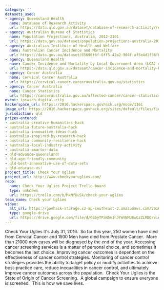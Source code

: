 ```yaml
---
category: ''
datasets_used:
- agency: Queensland Health
  name: Database of Research Activity
  url: https://data.qld.gov.au/dataset/database-of-research-activity/resource/4fa61b98-7693-4c98-bed5-828b65034420
- agency: Australian Bureau of Statistics
  name: Population Projections, Australia, 2012-2101
  url: https://data.gov.au/dataset/population-projections-australia-2012-2101
- agency: Australian Institute of Health and Welfare
  name: Australian Cancer Incidence and Mortality
  url: https://data.gov.au/dataset/05696f6f-6ff5-42a2-904f-af5e4d1f56f8
- agency: Queensland Health
  name: Cancer Incidence and Mortality by Local Government Area (LGA) of Residence, licensed under Creative Commons Attribution sourced on 30 July 2016
  url: https://data.qld.gov.au/dataset/cancer-incidence-and-mortality-by-local-government-area-lga-of-residence/resource/8a83c45a-d999-48f6-99d1-878d5917aeec
- agency: Cancer Australia
  name: Cervical Cancer Australia
  url: https://cervical-cancer.canceraustralia.gov.au/statistics
- agency: Cancer Australia
  name: Cancer Statistics
  url: https://canceraustralia.gov.au/affected-cancer/cancer-statistics
event: ipswich-digital-city
hackerspace_url: https://2016.hackerspace.govhack.org/node/1161
image_url: https://2016.hackerspace.govhack.org/sites/default/files/field/image/Screenshot%202016-07-31%2015.23.22.png
jurisdiction: qld
prizes-entered:
- australia-creative-humanities-hack
- australia-future-australia-hack
- australia-innovative-ideas-hack
- australia-inspired-by-research-hack
- australia-community-resilience-hack
- australia-local-industry-activity
- australia-smarter-data
- qld-advance-queensland!
- qld-age-friendly-community
- qld-best-innovative-use-of-data-sets
- qld-educate-us!
project_title: Check Your Uglies
project_url: http://www.checkyouruglies.com/
repo:
  name: Check Your Uglies Project Trello board
  type: unknown
  url: https://trello.com/b/MkNf8uSk/check-your-uglies
team_name: Check your Uglies
video:
  alt_url: https://govhack-storage.s3-ap-southeast-2.amazonaws.com/2016/CYU%20final%20movie%20v1.mp4
  type: google-drive
  url: https://drive.google.com/file/d/0B6yTPaN6e1nJYmVNMU8wQzZLRDQ/view?usp=sharing
---
```


Check Your Uglies
It's July 31, 2016.  So far this year, 250 women have died from Cervical Cancer and 1500 Men have died from Prostate Cancer.  More than 21000 new cases will be diagnosed by the end of the year.
Accessing cancer screening services is a matter of personal choice, and sometimes it becomes the last choice. Improving cancer outcomes is dependent on the effectiveness of cancer control strategies. Monitoring of cancer control strategies provides the ability to target policy or modify activities to achieve best-practice care, reduce inequalities in cancer control, and ultimately improve cancer outcomes across the population. 
Check Your Uglies is the State of Origin of Cancer Screening.  A global campaign to ensure everyone is screened.  This is how we save lives.